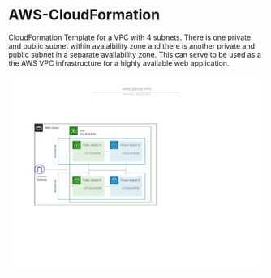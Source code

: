 # AWS-CloudFormation
CloudFormation Template for a VPC with 4 subnets. There is one private and public subnet within avaialbility zone and 
  there is another private and public subnet in a separate availability zone. This can serve to be used as a 
  the AWS VPC infrastructure for a highly available web application.
  
  ![hpys_htb_writeups logo](./VPC%20Architecture.png)
